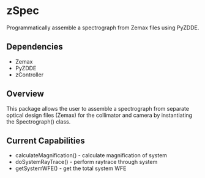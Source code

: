 # zSpec
Programmatically assemble a spectrograph from Zemax files using PyZDDE.

## Dependencies
- Zemax
- PyZDDE
- zController

## Overview
This package allows the user to assemble a spectrograph from separate optical design files (Zemax) for the collimator and camera by instantiating the Spectrograph() class. 

## Current Capabilities
- calculateMagnification() - calculate magnification of system
- doSystemRayTrace() - perform raytrace through system
- getSystemWFE() - get the total system WFE

